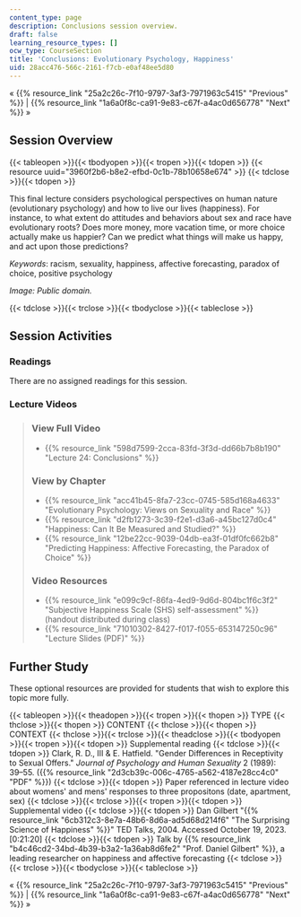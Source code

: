 ```yaml
---
content_type: page
description: Conclusions session overview.
draft: false
learning_resource_types: []
ocw_type: CourseSection
title: 'Conclusions: Evolutionary Psychology, Happiness'
uid: 28acc476-566c-2161-f7cb-e0af48ee5d80
---
```

« {{% resource_link "25a2c26c-7f10-9797-3af3-7971963c5415" "Previous" %}} | {{% resource_link "1a6a0f8c-ca91-9e83-c67f-a4ac0d656778" "Next" %}} »

## Session Overview

{{< tableopen >}}{{< tbodyopen >}}{{< tropen >}}{{< tdopen >}}
{{< resource uuid="3960f2b6-b8e2-efbd-0c1b-78b10658e674" >}}
{{< tdclose >}}{{< tdopen >}}

This final lecture considers psychological perspectives on human nature (evolutionary psychology) and how to live our lives (happiness). For instance, to what extent do attitudes and behaviors about sex and race have evolutionary roots? Does more money, more vacation time, or more choice actually make us happier? Can we predict what things will make us happy, and act upon those predictions?

*Keywords*: racism, sexuality, happiness, affective forecasting, paradox of choice, positive psychology

*Image: Public domain.*

{{< tdclose >}}{{< trclose >}}{{< tbodyclose >}}{{< tableclose >}}

## Session Activities

### Readings

There are no assigned readings for this session.

### Lecture Videos

> ### View Full Video
> 
> - {{% resource_link "598d7599-2cca-83fd-3f3d-dd66b7b8b190" "Lecture 24: Conclusions" %}}
> 
> ### View by Chapter
> 
> - {{% resource_link "acc41b45-8fa7-23cc-0745-585d168a4633" "Evolutionary Psychology: Views on Sexuality and Race" %}}
> - {{% resource_link "d2fb1273-3c39-f2e1-d3a6-a45bc127d0c4" "Happiness: Can It Be Measured and Studied?" %}}
> - {{% resource_link "12be22cc-9039-04db-ea3f-01df0fc662b8" "Predicting Happiness: Affective Forecasting, the Paradox of Choice" %}}
> 
> ### Video Resources
> 
> - {{% resource_link "e099c9cf-86fa-4ed9-9d6d-804bc1f6c3f2" "Subjective Happiness Scale (SHS) self-assessment" %}} (handout distributed during class)
> - {{% resource_link "71010302-8427-f017-f055-653147250c96" "Lecture Slides (PDF)" %}}

## Further Study

These optional resources are provided for students that wish to explore this topic more fully.

{{< tableopen >}}{{< theadopen >}}{{< tropen >}}{{< thopen >}}
TYPE
{{< thclose >}}{{< thopen >}}
CONTENT
{{< thclose >}}{{< thopen >}}
CONTEXT
{{< thclose >}}{{< trclose >}}{{< theadclose >}}{{< tbodyopen >}}{{< tropen >}}{{< tdopen >}}
Supplemental reading
{{< tdclose >}}{{< tdopen >}}
Clark, R. D., III & E. Hatfield. "Gender Differences in Receptivity to Sexual Offers." *Journal of Psychology and Human Sexuality* 2 (1989): 39–55. ({{% resource_link "2d3cb39c-006c-4765-a562-4187e28cc4c0" "PDF" %}})
{{< tdclose >}}{{< tdopen >}}
Paper referenced in lecture video about womens' and mens' responses to three propositons (date, apartment, sex)
{{< tdclose >}}{{< trclose >}}{{< tropen >}}{{< tdopen >}}
Supplemental video
{{< tdclose >}}{{< tdopen >}}
Dan Gilbert "{{% resource_link "6cb312c3-8e7a-48b6-8d6a-ad5d68d214f6" "The Surprising Science of Happiness" %}}" TED Talks, 2004. Accessed October 19, 2023. \[0:21:20\]
{{< tdclose >}}{{< tdopen >}}
Talk by {{% resource_link "b4c46cd2-34bd-4b39-b3a2-1a36ab8d6fe2" "Prof. Daniel Gilbert" %}}, a leading researcher on happiness and affective forecasting
{{< tdclose >}}{{< trclose >}}{{< tbodyclose >}}{{< tableclose >}}

« {{% resource_link "25a2c26c-7f10-9797-3af3-7971963c5415" "Previous" %}} | {{% resource_link "1a6a0f8c-ca91-9e83-c67f-a4ac0d656778" "Next" %}} »